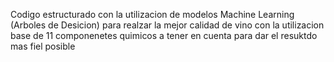 Codigo estructurado con la utilizacion de  modelos Machine Learning (Arboles de Desicion) para realzar la mejor calidad de vino con la utilizacion base de 11 componenetes quimicos a tener en cuenta para dar el resuktdo mas fiel posible
